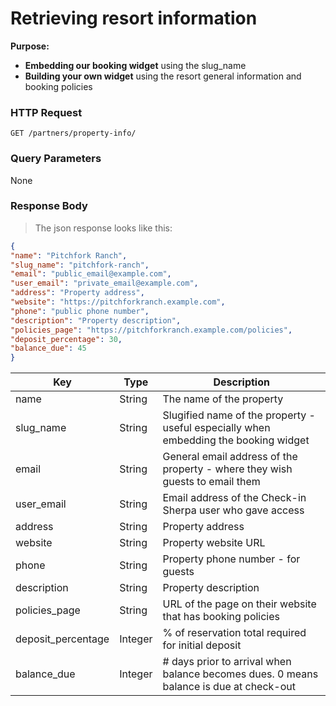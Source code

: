 # Retrieving resort information

**Purpose:**

*   **Embedding our booking widget** using the slug_name
*   **Building your own widget** using the resort general information and booking policies

### HTTP Request

`GET /partners/property-info/`

### Query Parameters

None


### Response Body

> The json response looks like this:

```json
{
"name": "Pitchfork Ranch", 
"slug_name": "pitchfork-ranch",
"email": "public_email@example.com",
"user_email": "private_email@example.com",
"address": "Property address",
"website": "https://pitchforkranch.example.com",
"phone": "public phone number",
"description": "Property description",
"policies_page": "https://pitchforkranch.example.com/policies",
"deposit_percentage": 30,
"balance_due": 45
}
```

Key | Type | Description
--------- | ------- | -----------
name|String|The name of the property 
slug_name|String|Slugified name of the property - useful especially when embedding the booking widget 
email|String|General email address of the property - where they wish guests to email them 
user_email|String|Email address of the Check-in Sherpa user who gave access 
address|String|Property address 
website|String|Property website URL 
phone|String|Property phone number - for guests 
description|String|Property description 
policies_page|String|URL of the page on their website that has booking policies 
deposit_percentage|Integer|% of reservation total required for initial deposit 
balance_due|Integer|# days prior to arrival when balance becomes dues. 0 means balance is due at check-out 
